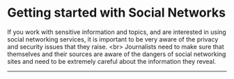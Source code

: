 # Getting started with Social Networks
If you work with sensitive information and topics, and are interested in using social networking services, it is important to be very aware of the privacy and security issues that they raise. 
&lt;br&gt;
Journalists need to make sure that themselves and their sources are aware of the dangers of social networking sites and need to be extremely careful about the information they reveal.

***